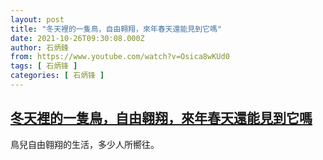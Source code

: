 ```yaml
---
layout: post
title: "冬天裡的一隻鳥，自由翱翔，來年春天還能見到它嗎"
date: 2021-10-26T09:30:08.000Z
author: 石炳鋒
from: https://www.youtube.com/watch?v=Osica8wKUd0
tags: [ 石炳锋 ]
categories: [ 石炳锋 ]
---
```

<!--1635240608000-->
[冬天裡的一隻鳥，自由翱翔，來年春天還能見到它嗎](https://www.youtube.com/watch?v=Osica8wKUd0)
------

<div>
鳥兒自由翱翔的生活，多少人所嚮往。
</div>
